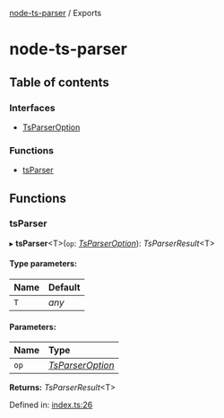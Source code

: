 [node-ts-parser](README.md) / Exports

# node-ts-parser

## Table of contents

### Interfaces

- [TsParserOption](interfaces/tsparseroption.md)

### Functions

- [tsParser](modules.md#tsparser)

## Functions

### tsParser

▸ **tsParser**<T\>(`op`: [_TsParserOption_](interfaces/tsparseroption.md)): _TsParserResult_<T\>

#### Type parameters:

| Name | Default |
| :--- | :------ |
| `T`  | _any_   |

#### Parameters:

| Name | Type                                             |
| :--- | :----------------------------------------------- |
| `op` | [_TsParserOption_](interfaces/tsparseroption.md) |

**Returns:** _TsParserResult_<T\>

Defined in: [index.ts:26](https://github.com/jackness1208/ts-parser/blob/1ec4409/src/index.ts#L26)
